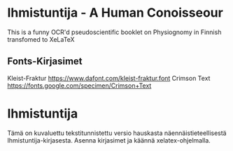 # Ihmistuntija - A Human Conoisseour
This is a funny OCR'd pseudoscientific booklet on Physiognomy in Finnish transfomed to XeLaTeX

## Fonts-Kirjasimet
Kleist-Fraktur https://www.dafont.com/kleist-fraktur.font
Crimson Text https://fonts.google.com/specimen/Crimson+Text


# Ihmistuntija
Tämä on kuvaluettu tekstitunnistettu versio hauskasta näennäistieteellisestä Ihmistuntija-kirjasesta.
Asenna kirjasimet ja käännä xelatex-ohjelmalla.

